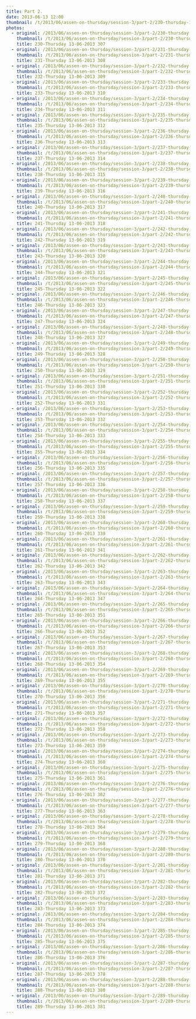 ```yaml
---
title: Part 2.
date: 2013-06-13 12:00
thumbnail: /t/2013/06/assen-on-thursday/session-3/part-2/230-thursday-13-06-2013-307.jpg
photos:
  - original: /2013/06/assen-on-thursday/session-3/part-2/230-thursday-13-06-2013-307.jpg
    thumbnail: /t/2013/06/assen-on-thursday/session-3/part-2/230-thursday-13-06-2013-307.jpg
    title: 230-Thursday 13-06-2013 307
  - original: /2013/06/assen-on-thursday/session-3/part-2/231-thursday-13-06-2013-308.jpg
    thumbnail: /t/2013/06/assen-on-thursday/session-3/part-2/231-thursday-13-06-2013-308.jpg
    title: 231-Thursday 13-06-2013 308
  - original: /2013/06/assen-on-thursday/session-3/part-2/232-thursday-13-06-2013-309.jpg
    thumbnail: /t/2013/06/assen-on-thursday/session-3/part-2/232-thursday-13-06-2013-309.jpg
    title: 232-Thursday 13-06-2013 309
  - original: /2013/06/assen-on-thursday/session-3/part-2/233-thursday-13-06-2013-310.jpg
    thumbnail: /t/2013/06/assen-on-thursday/session-3/part-2/233-thursday-13-06-2013-310.jpg
    title: 233-Thursday 13-06-2013 310
  - original: /2013/06/assen-on-thursday/session-3/part-2/234-thursday-13-06-2013-311.jpg
    thumbnail: /t/2013/06/assen-on-thursday/session-3/part-2/234-thursday-13-06-2013-311.jpg
    title: 234-Thursday 13-06-2013 311
  - original: /2013/06/assen-on-thursday/session-3/part-2/235-thursday-13-06-2013-312.jpg
    thumbnail: /t/2013/06/assen-on-thursday/session-3/part-2/235-thursday-13-06-2013-312.jpg
    title: 235-Thursday 13-06-2013 312
  - original: /2013/06/assen-on-thursday/session-3/part-2/236-thursday-13-06-2013-313.jpg
    thumbnail: /t/2013/06/assen-on-thursday/session-3/part-2/236-thursday-13-06-2013-313.jpg
    title: 236-Thursday 13-06-2013 313
  - original: /2013/06/assen-on-thursday/session-3/part-2/237-thursday-13-06-2013-314.jpg
    thumbnail: /t/2013/06/assen-on-thursday/session-3/part-2/237-thursday-13-06-2013-314.jpg
    title: 237-Thursday 13-06-2013 314
  - original: /2013/06/assen-on-thursday/session-3/part-2/238-thursday-13-06-2013-315.jpg
    thumbnail: /t/2013/06/assen-on-thursday/session-3/part-2/238-thursday-13-06-2013-315.jpg
    title: 238-Thursday 13-06-2013 315
  - original: /2013/06/assen-on-thursday/session-3/part-2/239-thursday-13-06-2013-316.jpg
    thumbnail: /t/2013/06/assen-on-thursday/session-3/part-2/239-thursday-13-06-2013-316.jpg
    title: 239-Thursday 13-06-2013 316
  - original: /2013/06/assen-on-thursday/session-3/part-2/240-thursday-13-06-2013-317.jpg
    thumbnail: /t/2013/06/assen-on-thursday/session-3/part-2/240-thursday-13-06-2013-317.jpg
    title: 240-Thursday 13-06-2013 317
  - original: /2013/06/assen-on-thursday/session-3/part-2/241-thursday-13-06-2013-318.jpg
    thumbnail: /t/2013/06/assen-on-thursday/session-3/part-2/241-thursday-13-06-2013-318.jpg
    title: 241-Thursday 13-06-2013 318
  - original: /2013/06/assen-on-thursday/session-3/part-2/242-thursday-13-06-2013-319.jpg
    thumbnail: /t/2013/06/assen-on-thursday/session-3/part-2/242-thursday-13-06-2013-319.jpg
    title: 242-Thursday 13-06-2013 319
  - original: /2013/06/assen-on-thursday/session-3/part-2/243-thursday-13-06-2013-320.jpg
    thumbnail: /t/2013/06/assen-on-thursday/session-3/part-2/243-thursday-13-06-2013-320.jpg
    title: 243-Thursday 13-06-2013 320
  - original: /2013/06/assen-on-thursday/session-3/part-2/244-thursday-13-06-2013-321.jpg
    thumbnail: /t/2013/06/assen-on-thursday/session-3/part-2/244-thursday-13-06-2013-321.jpg
    title: 244-Thursday 13-06-2013 321
  - original: /2013/06/assen-on-thursday/session-3/part-2/245-thursday-13-06-2013-322.jpg
    thumbnail: /t/2013/06/assen-on-thursday/session-3/part-2/245-thursday-13-06-2013-322.jpg
    title: 245-Thursday 13-06-2013 322
  - original: /2013/06/assen-on-thursday/session-3/part-2/246-thursday-13-06-2013-323.jpg
    thumbnail: /t/2013/06/assen-on-thursday/session-3/part-2/246-thursday-13-06-2013-323.jpg
    title: 246-Thursday 13-06-2013 323
  - original: /2013/06/assen-on-thursday/session-3/part-2/247-thursday-13-06-2013-324.jpg
    thumbnail: /t/2013/06/assen-on-thursday/session-3/part-2/247-thursday-13-06-2013-324.jpg
    title: 247-Thursday 13-06-2013 324
  - original: /2013/06/assen-on-thursday/session-3/part-2/248-thursday-13-06-2013-327.jpg
    thumbnail: /t/2013/06/assen-on-thursday/session-3/part-2/248-thursday-13-06-2013-327.jpg
    title: 248-Thursday 13-06-2013 327
  - original: /2013/06/assen-on-thursday/session-3/part-2/249-thursday-13-06-2013-328.jpg
    thumbnail: /t/2013/06/assen-on-thursday/session-3/part-2/249-thursday-13-06-2013-328.jpg
    title: 249-Thursday 13-06-2013 328
  - original: /2013/06/assen-on-thursday/session-3/part-2/250-thursday-13-06-2013-329.jpg
    thumbnail: /t/2013/06/assen-on-thursday/session-3/part-2/250-thursday-13-06-2013-329.jpg
    title: 250-Thursday 13-06-2013 329
  - original: /2013/06/assen-on-thursday/session-3/part-2/251-thursday-13-06-2013-330.jpg
    thumbnail: /t/2013/06/assen-on-thursday/session-3/part-2/251-thursday-13-06-2013-330.jpg
    title: 251-Thursday 13-06-2013 330
  - original: /2013/06/assen-on-thursday/session-3/part-2/252-thursday-13-06-2013-331.jpg
    thumbnail: /t/2013/06/assen-on-thursday/session-3/part-2/252-thursday-13-06-2013-331.jpg
    title: 252-Thursday 13-06-2013 331
  - original: /2013/06/assen-on-thursday/session-3/part-2/253-thursday-13-06-2013-332.jpg
    thumbnail: /t/2013/06/assen-on-thursday/session-3/part-2/253-thursday-13-06-2013-332.jpg
    title: 253-Thursday 13-06-2013 332
  - original: /2013/06/assen-on-thursday/session-3/part-2/254-thursday-13-06-2013-333.jpg
    thumbnail: /t/2013/06/assen-on-thursday/session-3/part-2/254-thursday-13-06-2013-333.jpg
    title: 254-Thursday 13-06-2013 333
  - original: /2013/06/assen-on-thursday/session-3/part-2/255-thursday-13-06-2013-334.jpg
    thumbnail: /t/2013/06/assen-on-thursday/session-3/part-2/255-thursday-13-06-2013-334.jpg
    title: 255-Thursday 13-06-2013 334
  - original: /2013/06/assen-on-thursday/session-3/part-2/256-thursday-13-06-2013-335.jpg
    thumbnail: /t/2013/06/assen-on-thursday/session-3/part-2/256-thursday-13-06-2013-335.jpg
    title: 256-Thursday 13-06-2013 335
  - original: /2013/06/assen-on-thursday/session-3/part-2/257-thursday-13-06-2013-336.jpg
    thumbnail: /t/2013/06/assen-on-thursday/session-3/part-2/257-thursday-13-06-2013-336.jpg
    title: 257-Thursday 13-06-2013 336
  - original: /2013/06/assen-on-thursday/session-3/part-2/258-thursday-13-06-2013-337.jpg
    thumbnail: /t/2013/06/assen-on-thursday/session-3/part-2/258-thursday-13-06-2013-337.jpg
    title: 258-Thursday 13-06-2013 337
  - original: /2013/06/assen-on-thursday/session-3/part-2/259-thursday-13-06-2013-338.jpg
    thumbnail: /t/2013/06/assen-on-thursday/session-3/part-2/259-thursday-13-06-2013-338.jpg
    title: 259-Thursday 13-06-2013 338
  - original: /2013/06/assen-on-thursday/session-3/part-2/260-thursday-13-06-2013-339.jpg
    thumbnail: /t/2013/06/assen-on-thursday/session-3/part-2/260-thursday-13-06-2013-339.jpg
    title: 260-Thursday 13-06-2013 339
  - original: /2013/06/assen-on-thursday/session-3/part-2/261-thursday-13-06-2013-341.jpg
    thumbnail: /t/2013/06/assen-on-thursday/session-3/part-2/261-thursday-13-06-2013-341.jpg
    title: 261-Thursday 13-06-2013 341
  - original: /2013/06/assen-on-thursday/session-3/part-2/262-thursday-13-06-2013-342.jpg
    thumbnail: /t/2013/06/assen-on-thursday/session-3/part-2/262-thursday-13-06-2013-342.jpg
    title: 262-Thursday 13-06-2013 342
  - original: /2013/06/assen-on-thursday/session-3/part-2/263-thursday-13-06-2013-343.jpg
    thumbnail: /t/2013/06/assen-on-thursday/session-3/part-2/263-thursday-13-06-2013-343.jpg
    title: 263-Thursday 13-06-2013 343
  - original: /2013/06/assen-on-thursday/session-3/part-2/264-thursday-13-06-2013-347.jpg
    thumbnail: /t/2013/06/assen-on-thursday/session-3/part-2/264-thursday-13-06-2013-347.jpg
    title: 264-Thursday 13-06-2013 347
  - original: /2013/06/assen-on-thursday/session-3/part-2/265-thursday-13-06-2013-351.jpg
    thumbnail: /t/2013/06/assen-on-thursday/session-3/part-2/265-thursday-13-06-2013-351.jpg
    title: 265-Thursday 13-06-2013 351
  - original: /2013/06/assen-on-thursday/session-3/part-2/266-thursday-13-06-2013-352.jpg
    thumbnail: /t/2013/06/assen-on-thursday/session-3/part-2/266-thursday-13-06-2013-352.jpg
    title: 266-Thursday 13-06-2013 352
  - original: /2013/06/assen-on-thursday/session-3/part-2/267-thursday-13-06-2013-353.jpg
    thumbnail: /t/2013/06/assen-on-thursday/session-3/part-2/267-thursday-13-06-2013-353.jpg
    title: 267-Thursday 13-06-2013 353
  - original: /2013/06/assen-on-thursday/session-3/part-2/268-thursday-13-06-2013-354.jpg
    thumbnail: /t/2013/06/assen-on-thursday/session-3/part-2/268-thursday-13-06-2013-354.jpg
    title: 268-Thursday 13-06-2013 354
  - original: /2013/06/assen-on-thursday/session-3/part-2/269-thursday-13-06-2013-355.jpg
    thumbnail: /t/2013/06/assen-on-thursday/session-3/part-2/269-thursday-13-06-2013-355.jpg
    title: 269-Thursday 13-06-2013 355
  - original: /2013/06/assen-on-thursday/session-3/part-2/270-thursday-13-06-2013-356.jpg
    thumbnail: /t/2013/06/assen-on-thursday/session-3/part-2/270-thursday-13-06-2013-356.jpg
    title: 270-Thursday 13-06-2013 356
  - original: /2013/06/assen-on-thursday/session-3/part-2/271-thursday-13-06-2013-357.jpg
    thumbnail: /t/2013/06/assen-on-thursday/session-3/part-2/271-thursday-13-06-2013-357.jpg
    title: 271-Thursday 13-06-2013 357
  - original: /2013/06/assen-on-thursday/session-3/part-2/272-thursday-13-06-2013-358.jpg
    thumbnail: /t/2013/06/assen-on-thursday/session-3/part-2/272-thursday-13-06-2013-358.jpg
    title: 272-Thursday 13-06-2013 358
  - original: /2013/06/assen-on-thursday/session-3/part-2/273-thursday-13-06-2013-359.jpg
    thumbnail: /t/2013/06/assen-on-thursday/session-3/part-2/273-thursday-13-06-2013-359.jpg
    title: 273-Thursday 13-06-2013 359
  - original: /2013/06/assen-on-thursday/session-3/part-2/274-thursday-13-06-2013-360.jpg
    thumbnail: /t/2013/06/assen-on-thursday/session-3/part-2/274-thursday-13-06-2013-360.jpg
    title: 274-Thursday 13-06-2013 360
  - original: /2013/06/assen-on-thursday/session-3/part-2/275-thursday-13-06-2013-361.jpg
    thumbnail: /t/2013/06/assen-on-thursday/session-3/part-2/275-thursday-13-06-2013-361.jpg
    title: 275-Thursday 13-06-2013 361
  - original: /2013/06/assen-on-thursday/session-3/part-2/276-thursday-13-06-2013-362.jpg
    thumbnail: /t/2013/06/assen-on-thursday/session-3/part-2/276-thursday-13-06-2013-362.jpg
    title: 276-Thursday 13-06-2013 362
  - original: /2013/06/assen-on-thursday/session-3/part-2/277-thursday-13-06-2013-363.jpg
    thumbnail: /t/2013/06/assen-on-thursday/session-3/part-2/277-thursday-13-06-2013-363.jpg
    title: 277-Thursday 13-06-2013 363
  - original: /2013/06/assen-on-thursday/session-3/part-2/278-thursday-13-06-2013-364.jpg
    thumbnail: /t/2013/06/assen-on-thursday/session-3/part-2/278-thursday-13-06-2013-364.jpg
    title: 278-Thursday 13-06-2013 364
  - original: /2013/06/assen-on-thursday/session-3/part-2/279-thursday-13-06-2013-368.jpg
    thumbnail: /t/2013/06/assen-on-thursday/session-3/part-2/279-thursday-13-06-2013-368.jpg
    title: 279-Thursday 13-06-2013 368
  - original: /2013/06/assen-on-thursday/session-3/part-2/280-thursday-13-06-2013-370.jpg
    thumbnail: /t/2013/06/assen-on-thursday/session-3/part-2/280-thursday-13-06-2013-370.jpg
    title: 280-Thursday 13-06-2013 370
  - original: /2013/06/assen-on-thursday/session-3/part-2/281-thursday-13-06-2013-371.jpg
    thumbnail: /t/2013/06/assen-on-thursday/session-3/part-2/281-thursday-13-06-2013-371.jpg
    title: 281-Thursday 13-06-2013 371
  - original: /2013/06/assen-on-thursday/session-3/part-2/282-thursday-13-06-2013-372.jpg
    thumbnail: /t/2013/06/assen-on-thursday/session-3/part-2/282-thursday-13-06-2013-372.jpg
    title: 282-Thursday 13-06-2013 372
  - original: /2013/06/assen-on-thursday/session-3/part-2/283-thursday-13-06-2013-373.jpg
    thumbnail: /t/2013/06/assen-on-thursday/session-3/part-2/283-thursday-13-06-2013-373.jpg
    title: 283-Thursday 13-06-2013 373
  - original: /2013/06/assen-on-thursday/session-3/part-2/284-thursday-13-06-2013-374.jpg
    thumbnail: /t/2013/06/assen-on-thursday/session-3/part-2/284-thursday-13-06-2013-374.jpg
    title: 284-Thursday 13-06-2013 374
  - original: /2013/06/assen-on-thursday/session-3/part-2/285-thursday-13-06-2013-375.jpg
    thumbnail: /t/2013/06/assen-on-thursday/session-3/part-2/285-thursday-13-06-2013-375.jpg
    title: 285-Thursday 13-06-2013 375
  - original: /2013/06/assen-on-thursday/session-3/part-2/286-thursday-13-06-2013-376.jpg
    thumbnail: /t/2013/06/assen-on-thursday/session-3/part-2/286-thursday-13-06-2013-376.jpg
    title: 286-Thursday 13-06-2013 376
  - original: /2013/06/assen-on-thursday/session-3/part-2/287-thursday-13-06-2013-378.jpg
    thumbnail: /t/2013/06/assen-on-thursday/session-3/part-2/287-thursday-13-06-2013-378.jpg
    title: 287-Thursday 13-06-2013 378
  - original: /2013/06/assen-on-thursday/session-3/part-2/288-thursday-13-06-2013-380.jpg
    thumbnail: /t/2013/06/assen-on-thursday/session-3/part-2/288-thursday-13-06-2013-380.jpg
    title: 288-Thursday 13-06-2013 380
  - original: /2013/06/assen-on-thursday/session-3/part-2/289-thursday-13-06-2013-381.jpg
    thumbnail: /t/2013/06/assen-on-thursday/session-3/part-2/289-thursday-13-06-2013-381.jpg
    title: 289-Thursday 13-06-2013 381
---
```

